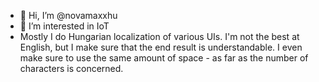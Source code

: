 - 👋 Hi, I’m @novamaxxhu
- 👀 I’m interested in IoT
- Mostly I do Hungarian localization of various UIs.
I'm not the best at English, but I make sure that the end result is understandable. I even make sure to use the same amount of space - as far as the number of characters is concerned.

<!---
novamaxxhu/novamaxxhu is a ✨ special ✨ repository because its `README.md` (this file) appears on your GitHub profile.
You can click the Preview link to take a look at your changes.
--->
